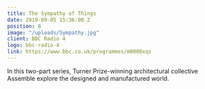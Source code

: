 ```yaml
---
title: The Sympathy of Things
date: 2019-09-05 15:36:00 Z
position: 8
image: "/uploads/Sympathy.jpg"
client: BBC Radio 4
logo: bbc-radio-4
link: https://www.bbc.co.uk/programmes/m0000xqs
---
```


In this two-part series, Turner Prize-winning architectural collective Assemble explore the designed and manufactured world.